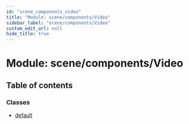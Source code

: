 ```yaml
---
id: "scene_components_video"
title: "Module: scene/components/Video"
sidebar_label: "scene/components/Video"
custom_edit_url: null
hide_title: true
---
```


# Module: scene/components/Video

## Table of contents

### Classes

- [default](../classes/scene_components_video.default.md)
